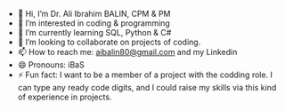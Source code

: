 - 👋 Hi, I’m Dr. Ali Ibrahim BALIN, CPM & PM
- 👀 I’m interested in coding & programming
- 🌱 I’m currently learning SQL, Python & C#
- 💞️ I’m looking to collaborate on projects of coding.
- 📫 How to reach me: aibalin80@gmail.com and my Linkedin
- 😄 Pronouns: iBaS
- ⚡ Fun fact: I want to be a member of a project with the codding role. I can type any ready code digits, and I could raise my skills via this kind of experience in projects.

<!---
iBaS7/iBaS7 is a ✨ special ✨ repository because its `README.md` (this file) appears on your GitHub profile.
You can click the Preview link to take a look at your changes.
--->
